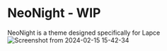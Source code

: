 # NeoNight - WIP
NeoNight is a theme designed specifically for Lapce
﻿![Screenshot from 2024-02-15 15-42-34](https://github.com/DissolveDZ/NeoNight/assets/68782699/093ada5a-6654-4dc5-8adb-fb43e65c9543)
